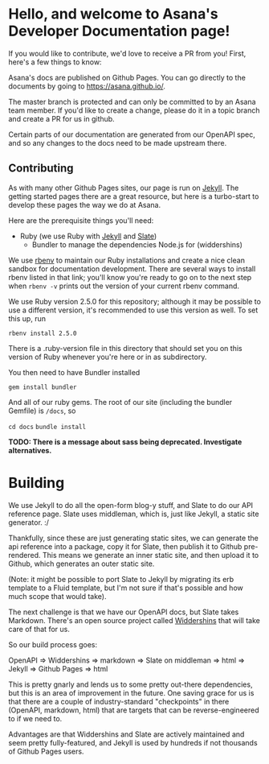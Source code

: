 Hello, and welcome to Asana's Developer Documentation page!
======

If you would like to contribute, we'd love to receive a PR from you! First, here's a few things to know:

Asana's docs are published on Github Pages. You can go directly to the documents by going to https://asana.github.io/<reponame>.

The master branch is protected and can only be committed to by an Asana team member. If you'd like to create a change, please do it in a topic branch and create a PR for us in github.

Certain parts of our documentation are generated from our OpenAPI spec, and so any changes to the docs need to be made upstream there.

Contributing
------

As with many other Github Pages sites, our page is run on [Jekyll](https://jekyllrb.com/). The getting started pages there are a great resource, but here is a turbo-start to develop these pages the way we do at Asana.

Here are the prerequisite things you'll need:
- Ruby (we use Ruby with [Jekyll](https://jekyllrb.com/) and [Slate](https://github.com/lord/slate))
  - Bundler to manage the dependencies
Node.js for (widdershins)


We use [rbenv](https://github.com/rbenv/rbenv) to maintain our Ruby installations and create a nice clean sandbox for documentation development. There are several ways to install rbenv listed in that link; you'll know you're ready to go on to the next step when `rbenv -v` prints out the version of your current rbenv command.

We use Ruby version 2.5.0 for this repository; although it may be possible to use a different version, it's recommended to use this version as well. To set this up, run

`rbenv install 2.5.0`

There is a .ruby-version file in this directory that should set you on this version of Ruby whenever you're here or in as subdirectory.

You then need to have Bundler installed

`gem install bundler`

And all of our ruby gems. The root of our site (including the bundler Gemfile) is `/docs`, so

`cd docs`
`bundle install`

**TODO: There is a message about sass being deprecated. Investigate alternatives.**

# Building

We use Jekyll to do all the open-form blog-y stuff, and Slate to do our API reference page. Slate uses middleman, which is, just like Jekyll, a static site generator. :/

Thankfully, since these are just generating static sites, we can generate the api reference into a package, copy it for Slate, then publish it to Github pre-rendered. This means we generate an inner static site, and then upload it to Github, which generates an outer static site.

(Note: it might be possible to port Slate to Jekyll by migrating its erb template to a Fluid template, but I'm not sure if that's possible and how much scope that would take).

The next challenge is that we have our OpenAPI docs, but Slate takes Markdown. There's an open source project called [Widdershins](https://github.com/Mermade/widdershins) that will take care of that for us.

So our build process goes:

OpenAPI => Widdershins => markdown => Slate on middleman => html => Jekyll => Github Pages => html

This is pretty gnarly and lends us to some pretty out-there dependencies, but this is an area of improvement in the future. One saving grace for us is that there are a couple of industry-standard "checkpoints" in there (OpenAPI, markdown, html) that are targets that can be reverse-engineered to if we need to.

Advantages are that Widdershins and Slate are actively maintained and seem pretty fully-featured, and Jekyll is used by hundreds if not thousands of Github Pages users.

